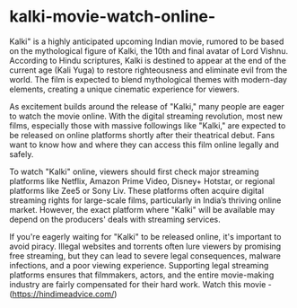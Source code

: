 # kalki-movie-watch-online-
Kalki" is a highly anticipated upcoming Indian movie, rumored to be based on the mythological figure of Kalki, the 10th and final avatar of Lord Vishnu. According to Hindu scriptures, Kalki is destined to appear at the end of the current age (Kali Yuga) to restore righteousness and eliminate evil from the world.
The film is expected to blend mythological themes with modern-day elements, creating a unique cinematic experience for viewers.

As excitement builds around the release of "Kalki," many people are eager to watch the movie online. With the digital streaming revolution, most new films, especially those with massive followings like "Kalki," are expected to be released on online platforms shortly after their theatrical debut. Fans want to know how and where they can access this film online legally and safely.

To watch "Kalki" online, viewers should first check major streaming platforms like Netflix, Amazon Prime Video, Disney+ Hotstar, or regional platforms like Zee5 or Sony Liv. These platforms often acquire digital streaming rights for large-scale films, particularly in India’s thriving online market. However, the exact platform where "Kalki" will be available may depend on the producers' deals with streaming services.

If you're eagerly waiting for "Kalki" to be released online, it's important to avoid piracy. Illegal websites and torrents often lure viewers by promising free streaming, but they can lead to severe legal consequences, malware infections, and a poor viewing experience. Supporting legal streaming platforms ensures that filmmakers, actors, and the entire movie-making industry are fairly compensated for their hard work.
Watch this movie - (https://hindimeadvice.com/)
